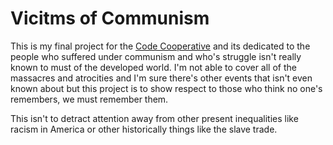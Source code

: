 # Vicitms of Communism

This is my final project for the [Code Cooperative](https://codecooperative.org/) and its dedicated to the people who suffered under communism and who's struggle isn't really known to must of the developed world. I'm not able to cover all of the massacres and atrocities and I'm sure there's other events that isn't even known about but this project is to show respect to those who think no one's remembers, we must remember them.

This isn't to detract attention away from other present inequalities like racism in America or other historically things like the slave trade.


